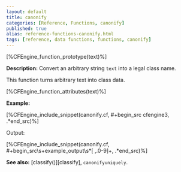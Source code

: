 ```yaml
---
layout: default
title: canonify
categories: [Reference, Functions, canonify]
published: true
alias: reference-functions-canonify.html
tags: [reference, data functions, functions, canonify]
---
```


[%CFEngine_function_prototype(text)%]

**Description:** Convert an arbitrary string `text` into a legal class name.

This function turns arbitrary text into class data.

[%CFEngine_function_attributes(text)%]

**Example:**  


[%CFEngine_include_snippet(canonify.cf, #\+begin_src cfengine3, .*end_src)%]

Output:

[%CFEngine_include_snippet(canonify.cf, #\+begin_src\s+example_output\s*[ ,.0-9]+, .*end_src)%]

**See also:** [classify()][classify], `canonifyuniquely`.
